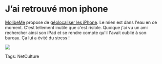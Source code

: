 # J&#8217;ai retrouvé mon iphone

[MolibeMe](https://me.com/find/fr-fr/) propose de [géolocaliser les iPhone](http://www.apple.com/fr/iphone/find-my-iphone-setup/). Le mien est dans l'eau en ce moment. C'est tellement inutile que c'est risible. Quoique j'ai vu un ami rechercher ainsi son iPad et se rendre compte qu'il l'avait oublié à son bureau. Ça lui a évité du stress !

![](http://blog.tcrouzet.comhttps://tcrouzet.com/images_tc/2011/01/iphone.jpg)



Tags: NetCulture